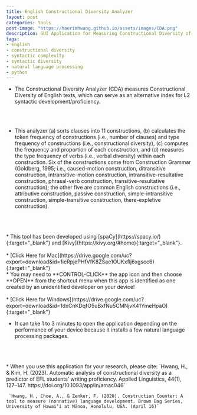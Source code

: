 ```yaml
---
title: English Constructional Diversity Analyzer
layout: post
categories: tools
post-image: "https://haerimhwang.github.io/assets/images/CDA.png"
description: GUI Application for Measuring Constructional Diversity of English Texts
tags:
- English
- constructional diversity
- syntactic complexity
- syntactic diversity
- natural language processing
- python
---
```


* The Constructional Diversity Analyzer (CDA) measures Constructional Diversity of English texts, which can serve as an alternative index for L2 syntactic development/proficiency. 
<br>
<br>

* This analyzer (a) sorts clauses into 11 constructions, (b) calculates the token frequency of constructions (i.e., number of clauses) and type frequency of constructions (i.e., constructional diversity), (c) computes the frequency and proportion of each construction, and (d) measures the type frequency of verbs (i.e., verbal diversity) within each construction. Six of the constructions come from Construction Grammar (Goldberg, 1995; i.e., caused-motion construction, ditransitive construction, intransitive-motion construction, intransitive-resultative construction, phrasal-verb construction, transitive-resultative construction); the other five are common English constructions (i.e., attributive construction, passive construction, simple-intransitive construction, simple-transitive construction, there-expletive construction). 
<br>
<br>
<br>
* This tool has been developed using [spaCy](https://spacy.io/){:target="_blank"} and [Kivy](https://kivy.org/#home){:target="_blank"}.
<br>
<br>
* [Click Here for Mac](https://drive.google.com/uc?export=download&id=1ieRpjePHfVfK8ZSae1OUKxflj6xgscc6){:target="_blank"} <br>
    * You may need to **CONTROL-CLICK** the app icon and then choose **OPEN** from the shortcut menu when this app is identified as one created by an unidentified developer on your device!
<br>
<br>     
* [Click Here for Windows](https://drive.google.com/uc?export=download&id=1dxCnKDqfO5uBxfNu5CMNjvK41YmeHpaO){:target="_blank"}  
<br>

* It can take 1 to 3 minutes to open the application depending on the performance of your device because it installs a few natural language processing packages.  
<br>
<br>
<br>
* When you use this application for your research, please cite:  
    `Hwang, H., & Kim, H. (2023). Automatic analysis of constructional diversity as a predictor of EFL students’ writing proficiency. Applied Linguistics, 44(1), 127–147. https://doi.org/10.1093/applin/amac046`  
   
     `Hwang, H., Choe, A., & Zenker, F. (2020). Construction Counter: A tool to measure (nonnative) language development. Brown Bag Series, University of Hawai‘i at Mānoa, Honolulu, USA. (April 16)`  
